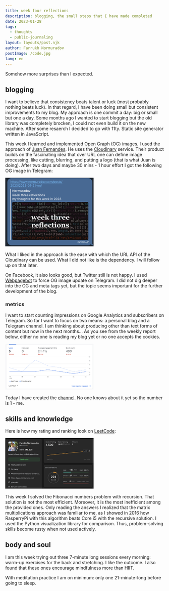 ```yaml
---
title: week four reflections
description: blogging, the small steps that I have made completed
date: 2023-01-28
tags:
  - thoughts
  - public-journaling
layout: layouts/post.njk
author: Farrukh Normuradov
postImage: /code.jpg
lang: en
---
```


Somehow more surprises than I expected.

<h2>blogging</h2>

I want to believe that consistency beats talent or luck (most probably nothing beats luck). In that regard, I have been doing small but consistent improvements to my blog. My approach is one commit a day: big or small but one a day. Some months ago I wanted to start blogging but the old library was completely brocken, I could not even build it on the new machine. After some resaerch I decided to go with 11ty. Static site generator written in JavaScript.

This week I learned and implemented Open Graph (OG) images. I used the approach of [Juan Fernandes](https://www.juanfernandes.uk/blog/automated-open-graph-images-with-11ty-and-cloudinary/). He uses the [Cloudinary](https://cloudinary.com) service. Their product builds on the fascinating idea that over URL one can define image processing, like cutting, blurring, and putting a logo (that is what Juan is doing). After two days and maybe 30 mins - 1 hour effort I got the following OG image in Telegram:

<img style="width: 20em;" src="/img/w4-og-image.png">

What I liked in the approach is the ease with which the URL API of the Cloudinary can be used. What I did not like is the dependency. I will follow up on that later.

On Facebook, it also looks good, but Twitter still is not happy.
I used [Webpagebot](https://t.me/WebpageBot) to force OG image update on Telegram.
I did not dig deeper into the OG and meta tags yet, but the topic seems important for the further development of the blog.

<h3>metrics</h3>

I want to start counting impressions on Google Analytics and subscribers on Telegram. So far I want to focus on two means: a personal blog and a Telegram channel. I am thinking about producing other than text forms of content but now in the next months...
As you see from the weekly report below, either no one is reading my blog yet or no one accepts the cookies.

<img style="width: 20em;" src="/img/w4-ga-1.png">

Today I have created the [channel](https://t.me/fnormuradov). No one knows about it yet so the number is 1 - me.

<h2>skills and knowledge</h2>

Here is how my rating and ranking look on [LeetCode](https://leetcode.com/pharrukh/):

<img style="width: 20em;" src="/img/w4-leetcode-1.png">

This week I solved the Fibonacci numbers problem with recursion. That solution is not the most efficient. Moreover, it is the most inefficient among the provided ones. Only reading the answers I realized that the matrix multiplications approach was familiar to me, as I showed in 2016 how RasperryPi with this algorithm beats Core i5 with the recursive solution. I used the Python visualization library for comparison. Thus, problem-solving skills become rusty when not used actively.

<h2>body and soul</h2>

I am this week trying out three 7-minute long sessions every morning: warm-up exercises for the back and stretching. I like the outcome. I also found that these ones encourage mindfulness more than HIIT.

With meditation practice I am on minimum: only one 21-minute-long before going to sleep.
